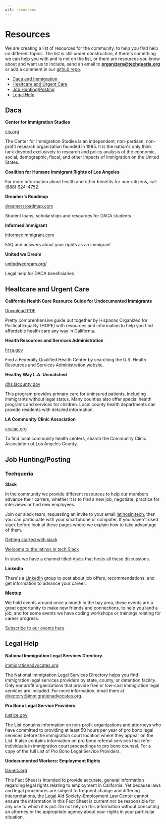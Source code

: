 ```yaml
---
url: resources
---
```


# Resources

We are creating a list of resources for the community, to help you find help
on different topics. The list is still under construction, if there's
something we can help you with and is not on the list, or there are resources
you know about and want us to include, send an email to **organizers@techqueria.org** or
add a comment in our [github repo](https://github.com/techqueria/site/issues/3).

- [Daca and Immigration](#daca)
- [Healtcare and Urgent Care](#health)
- [Job Hunting/Posting](#jobs)
- [Legal Help](#legal)

<a name="daca"></a>
## Daca

**Center for Immigration Studies**

[cis.org](http://cis.org/)

The Center for Immigration Studies is an independent, non-partisan, non-profit
research organization founded in 1985. It is the nation's only think tank
devoted exclusively to research and policy analysis of the economic, social, demographic, fiscal,
and other impacts of immigration on the United States.

**Coalition for Humane Immigrant Rights of Los Angeles**

For more information about health and other benefits for non-citizens, call
(888) 624-4752.

**Dreamer’s Roadmap**

[dreamersroadmap.com](http://www.dreamersroadmap.com/)

Student loans, scholarships and resources for DACA students

**Informed Immigrant**

[informedimmigrant.com](https://www.informedimmigrant.com/)

FAQ and answers about your rights as an immigrant

**United we Dream**

[unitedwedream.org/](http://unitedwedream.org/)

Legal help for DACA beneficiaries

<a name="health"></a>
## Healtcare and Urgent Care

**California Health Care Resource Guide for Undocumented Immigrants**

[Download PDF](/pdf/HEALTHCARE_RESOURCE_GUIDE_HOPE-FINAL_OCTOBER_28.PDF)

Pretty comprenhensive guide put together by Hispanas Organized for Political
Equality (HOPE) with resources and information to help you find affordable 
health care any way in California.

**Health Resources and Services Administration**

[hrsa.gov](http://findahealthcenter.hrsa.gov/)


Find a Federally Qualified Health Center by searching the U.S. Health Resources and Services
Administration website.

**Healthy Way L.A. Unmatched**

[dhs.lacounty.gov](http://dhs.lacounty.gov/wps/portal/dhs)

This program provides primary care for uninsured patients, including immigrants without legal status.
Many counties also offer special health programs and services for children. Local county health
departments can provide residents with detailed information.


**LA Community Clinic Association**

[ccalac.org](http://www.ccalac.org)

To find local community health centers, search the Community Clinic Association of Los Angeles County.

<a name="jobs"></a>
## Job Hunting/Posting

### Techqueria

**Slack**

In the community we provide different resources to help our members advance their carrers, whether
it is to find a new job, negotiate, practice for interviews or find new employees.

Join our slack team, requesting an invite to your email [latinosin.tech](http://latinosin.tech),
then you can participate with your smartphone or computer. If you haven't used slack before look
at these pages where we explain how to take advantage of them. 

[Getting started with slack](https://get.slack.help/hc/en-us/articles/218080037-Getting-started-for-new-users)

[Welcome to the latinxs in tech Slack](/welcome-to-slack/)

In slack we have a channel titled `#jobs` that hosts all these discussions.

**LinkedIn**

There's a [LinkedIn](https://www.linkedin.com/groups/13500636) group to post about job offers,
recommendations, and get information to advance your career.

**Meetup**

We hold events around once a month in the bay area, these events are a great opportunity to make new
friends and connections, to help you land a job, and for some events we have coding workshops or
trainings relating for career progress.

[Subscribe to our events here](http://www.meetup.com/Latinos-in-Tech-Bay-Area/)

<a name="legal"></a>
## Legal Help

**National Immigration Legal Services Directory**

[immigrationadvocates.org](https://www.immigrationadvocates.org/nonprofit/legaldirectory/)

The National Immigration Legal Services Directory helps you find immigration legal services
providers by state, county, or detention facility.
Only nonprofit organizations that provide free or low-cost immigration legal services are included.
For more information, email them at directory@immigrationadvocates.org.

**Pro Bono Legal Service Providers**

[justice.gov](https://www.justice.gov/eoir/list-pro-bono-legal-service-providers-map)

The List contains information on non-profit organizations and attorneys who have
committed to providing at least 50 hours per year of pro bono legal services before the
immigration court location where they appear on the List.
It also contains information on pro bono referral services that refer individuals
in immigration court proceedings to pro bono counsel. For a copy of the full List of
Pro Bono Legal Service Providers.

**Undocumented Workers: Employment Rights**

[las-elc.org](http://las-elc.org/fact-sheets/undocumented-workers-employment-rights)

This Fact Sheet is intended to provide accurate, general information regarding legal rights
relating to employment in California. Yet because laws and legal procedures are subject to frequent
change and differing interpretations, the Legal Aid Society–Employment Law Center cannot ensure the
information in this Fact Sheet is current nor be responsible for any use to which it is put.
Do not rely on this information without consulting an attorney or the appropriate
agency about your rights in your particular situation.

